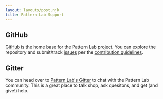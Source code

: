 ```yaml
---
layout: layouts/post.njk
title: Pattern Lab Support
---
```


## GitHub

[GitHub](https://github.com/pattern-lab/) is the home base for the Pattern Lab project. You can explore the repository and submit/track [issues](https://github.com/pattern-lab/patternlab-node/issues) per the [contribution guidelines](https://github.com/pattern-lab/patternlab-node/blob/master/.github/CONTRIBUTING.md).

## Gitter

You can head over to [Pattern Lab's Gitter](https://gitter.im/pattern-lab/home) to chat with the Pattern Lab community. This is a great place to talk shop, ask quesitons, and get (and give!) help.
